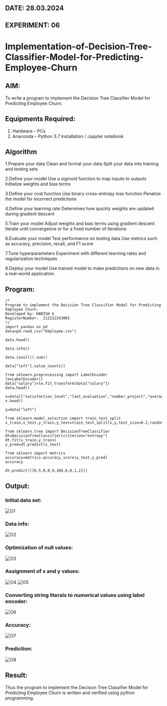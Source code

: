 ## DATE: 28.03.2024
## EXPERIMENT: 06
# Implementation-of-Decision-Tree-Classifier-Model-for-Predicting-Employee-Churn

## AIM:
To write a program to implement the Decision Tree Classifier Model for Predicting Employee Churn.

## Equipments Required:
1. Hardware – PCs
2. Anaconda – Python 3.7 Installation / Jupyter notebook

## Algorithm
1.Prepare your data
Clean and format your data
Split your data into training and testing sets

2.Define your model
Use a sigmoid function to map inputs to outputs
Initialize weights and bias terms

3.Define your cost function
Use binary cross-entropy loss function
Penalize the model for incorrect predictions

4.Define your learning rate
Determines how quickly weights are updated during gradient descent

5.Train your model
Adjust weights and bias terms using gradient descent
Iterate until convergence or for a fixed number of iterations

6.Evaluate your model
Test performance on testing data
Use metrics such as accuracy, precision, recall, and F1 score

7.Tune hyperparameters
Experiment with different learning rates and regularization techniques

8.Deploy your model
Use trained model to make predictions on new data in a real-world application.

## Program:
```
/*
Program to implement the Decision Tree Classifier Model for Predicting Employee Churn.
Developed by: HARISH G
RegisterNumber:  212222243001
*/
import pandas as pd
data=pd.read_csv("Employee.csv")

data.head()

data.info()

data.isnull().sum()

data["left"].value_counts()

from sklearn.preprocessing import LabelEncoder
le=LabelEncoder()
data["salary"]=le.fit_transform(data["salary"])
data.head()

x=data[["satisfaction_level","last_evaluation","number_project","average_montly_hours","time_spend_company","Work_accident","promotion_last_5years","salary"]]
x.head()

y=data["left"]

from sklearn.model_selection import train_test_split
x_train,x_test,y_train,y_test=train_test_split(x,y,test_size=0.2,random_state=100)

from sklearn.tree import DecisionTreeClassifier
dt=DecisionTreeClassifier(criterion="entropy")
dt.fit(x_train,y_train)
y_pred=dt.predict(x_test)

from sklearn import metrics
accuracy=metrics.accuracy_score(y_test,y_pred)
accuracy

dt.predict([[0.5,0.8,9,260,6,0,1,2]])
```

## Output:
### Initial data set:
![O1](https://github.com/LATHIKESHWARAN/Implementation-of-Decision-Tree-Classifier-Model-for-Predicting-Employee-Churn/assets/119393556/c5159af9-1a7f-4dec-bc75-dc6224080535)
### Data info:
![O2](https://github.com/LATHIKESHWARAN/Implementation-of-Decision-Tree-Classifier-Model-for-Predicting-Employee-Churn/assets/119393556/ee9d32ca-52ce-41ac-918d-b73f36dc7983)
### Optimization of null values:
![O3](https://github.com/LATHIKESHWARAN/Implementation-of-Decision-Tree-Classifier-Model-for-Predicting-Employee-Churn/assets/119393556/e8da66f6-c556-4682-ad6d-58d610377bb4)
### Assignment of x and y values:
![O4](https://github.com/LATHIKESHWARAN/Implementation-of-Decision-Tree-Classifier-Model-for-Predicting-Employee-Churn/assets/119393556/ef8abea2-028a-470e-888d-ba443b6a7e37)
![O5](https://github.com/LATHIKESHWARAN/Implementation-of-Decision-Tree-Classifier-Model-for-Predicting-Employee-Churn/assets/119393556/116a1b66-3f8c-41bc-b1b0-361cc8c648d7)
### Converting string literals to numerical values using label encoder:
![O6](https://github.com/LATHIKESHWARAN/Implementation-of-Decision-Tree-Classifier-Model-for-Predicting-Employee-Churn/assets/119393556/a3ddaaac-ec58-4db2-bec9-15877cd32822)
### Accuracy:
![O7](https://github.com/LATHIKESHWARAN/Implementation-of-Decision-Tree-Classifier-Model-for-Predicting-Employee-Churn/assets/119393556/991fd46f-8339-4115-a68a-779393aa03bb)
### Prediction:
![O8](https://github.com/LATHIKESHWARAN/Implementation-of-Decision-Tree-Classifier-Model-for-Predicting-Employee-Churn/assets/119393556/ab22a401-8fc6-44b7-9cd6-69e571755c27)




## Result:
Thus the program to implement the  Decision Tree Classifier Model for Predicting Employee Churn is written and verified using python programming.
